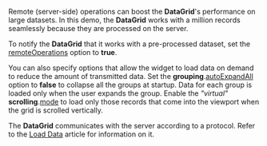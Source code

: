 Remote (server-side) operations can boost the **DataGrid**'s performance on large datasets. In this demo, the **DataGrid** works with a million records seamlessly because they are processed on the server.

To notify the **DataGrid** that it works with a pre-processed dataset, set the [remoteOperations](/Documentation/ApiReference/UI_Widgets/dxDataGrid/Configuration/remoteOperations/) option to **true**.

You can also specify options that allow the widget to load data on demand to reduce the amount of transmitted data. Set the **grouping**.[autoExpandAll](/Documentation/ApiReference/UI_Widgets/dxDataGrid/Configuration/grouping/#autoExpandAll) option to **false** to collapse all the groups at startup. Data for each group is loaded only when the user expands the group. Enable the *"virtual"* **scrolling**.[mode](/Documentation/ApiReference/UI_Widgets/dxDataGrid/Configuration/scrolling/#mode) to load only those records that come into the viewport when the grid is scrolled vertically.

The **DataGrid** communicates with the server according to a protocol. Refer to the [Load Data](/Documentation/Guide/Widgets/DataGrid/Data_Binding/Custom_Sources/#Load_Data) article for information on it.